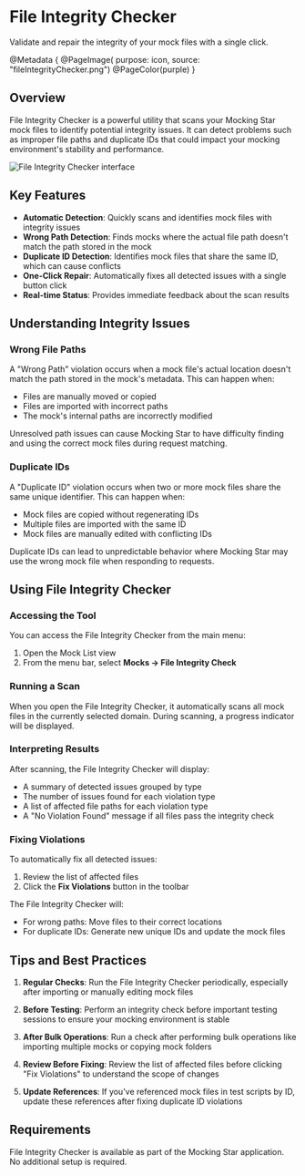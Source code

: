 # File Integrity Checker

Validate and repair the integrity of your mock files with a single click.

@Metadata {
    @PageImage(
               purpose: icon, 
               source: "fileIntegrityChecker.png")
    @PageColor(purple)
}

## Overview

File Integrity Checker is a powerful utility that scans your Mocking Star mock files to identify potential integrity issues. It can detect problems such as improper file paths and duplicate IDs that could impact your mocking environment's stability and performance.

![File Integrity Checker interface](fileIntegrityChecker.png)

## Key Features

- **Automatic Detection**: Quickly scans and identifies mock files with integrity issues
- **Wrong Path Detection**: Finds mocks where the actual file path doesn't match the path stored in the mock
- **Duplicate ID Detection**: Identifies mock files that share the same ID, which can cause conflicts
- **One-Click Repair**: Automatically fixes all detected issues with a single button click
- **Real-time Status**: Provides immediate feedback about the scan results

## Understanding Integrity Issues

### Wrong File Paths

A "Wrong Path" violation occurs when a mock file's actual location doesn't match the path stored in the mock's metadata. This can happen when:

- Files are manually moved or copied
- Files are imported with incorrect paths
- The mock's internal paths are incorrectly modified

Unresolved path issues can cause Mocking Star to have difficulty finding and using the correct mock files during request matching.

### Duplicate IDs

A "Duplicate ID" violation occurs when two or more mock files share the same unique identifier. This can happen when:

- Mock files are copied without regenerating IDs
- Multiple files are imported with the same ID
- Mock files are manually edited with conflicting IDs

Duplicate IDs can lead to unpredictable behavior where Mocking Star may use the wrong mock file when responding to requests.

## Using File Integrity Checker

### Accessing the Tool

You can access the File Integrity Checker from the main menu:
1. Open the Mock List view
2. From the menu bar, select **Mocks → File Integrity Check**

### Running a Scan

When you open the File Integrity Checker, it automatically scans all mock files in the currently selected domain. During scanning, a progress indicator will be displayed.

### Interpreting Results

After scanning, the File Integrity Checker will display:

- A summary of detected issues grouped by type
- The number of issues found for each violation type
- A list of affected file paths for each violation type
- A "No Violation Found" message if all files pass the integrity check

### Fixing Violations

To automatically fix all detected issues:

1. Review the list of affected files
2. Click the **Fix Violations** button in the toolbar

The File Integrity Checker will:
- For wrong paths: Move files to their correct locations
- For duplicate IDs: Generate new unique IDs and update the mock files

## Tips and Best Practices

1. **Regular Checks**: Run the File Integrity Checker periodically, especially after importing or manually editing mock files

2. **Before Testing**: Perform an integrity check before important testing sessions to ensure your mocking environment is stable

3. **After Bulk Operations**: Run a check after performing bulk operations like importing multiple mocks or copying mock folders

4. **Review Before Fixing**: Review the list of affected files before clicking "Fix Violations" to understand the scope of changes

5. **Update References**: If you've referenced mock files in test scripts by ID, update these references after fixing duplicate ID violations

## Requirements

File Integrity Checker is available as part of the Mocking Star application. No additional setup is required. 